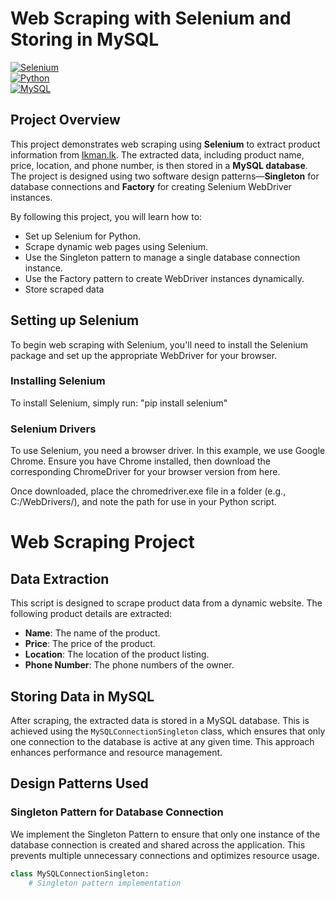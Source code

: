 # Web Scraping with Selenium and Storing in MySQL

[![Selenium](https://img.shields.io/badge/Selenium-Web%20Scraping-green)](https://www.selenium.dev/)  
[![Python](https://img.shields.io/badge/Python-3.12-blue.svg)](https://www.python.org/)  
[![MySQL](https://img.shields.io/badge/MySQL-Database-orange.svg)](https://www.mysql.com/)



## Project Overview

This project demonstrates web scraping using **Selenium** to extract product information from [Ikman.lk](https://ikman.lk). The extracted data, including product name, price, location, and phone number, is then stored in a **MySQL database**. The project is designed using two software design patterns—**Singleton** for database connections and **Factory** for creating Selenium WebDriver instances.

By following this project, you will learn how to:
- Set up Selenium for Python.
- Scrape dynamic web pages using Selenium.
- Use the Singleton pattern to manage a single database connection instance.
- Use the Factory pattern to create WebDriver instances dynamically.
- Store scraped data

## Setting up Selenium
To begin web scraping with Selenium, you'll need to install the Selenium package and set up the appropriate WebDriver for your browser.

### Installing Selenium
To install Selenium, simply run:
 "pip install selenium"

### Selenium Drivers
To use Selenium, you need a browser driver. In this example, we use Google Chrome. Ensure you have Chrome installed, then download the corresponding ChromeDriver for your browser version from here.

Once downloaded, place the chromedriver.exe file in a folder (e.g., C:/WebDrivers/), and note the path for use in your Python script.

# Web Scraping Project

## Data Extraction

This script is designed to scrape product data from a dynamic website. The following product details are extracted:

- **Name**: The name of the product.
- **Price**: The price of the product.
- **Location**: The location of the product listing.
- **Phone Number**: The phone numbers of the owner.

## Storing Data in MySQL

After scraping, the extracted data is stored in a MySQL database. This is achieved using the `MySQLConnectionSingleton` class, which ensures that only one connection to the database is active at any given time. This approach enhances performance and resource management.

## Design Patterns Used

### Singleton Pattern for Database Connection

We implement the Singleton Pattern to ensure that only one instance of the database connection is created and shared across the application. This prevents multiple unnecessary connections and optimizes resource usage.

```python
class MySQLConnectionSingleton:
    # Singleton pattern implementation

